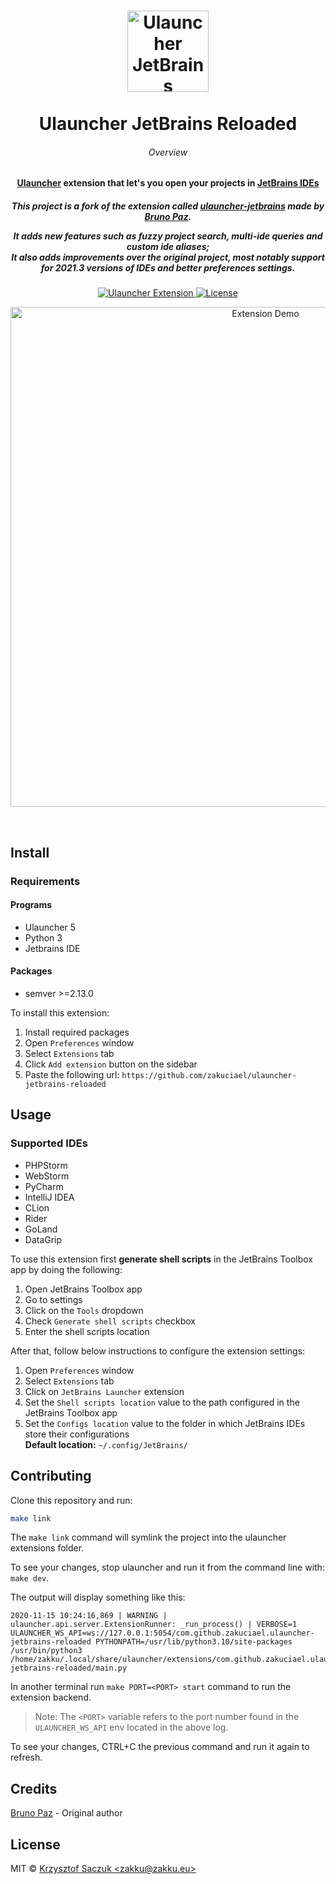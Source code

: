 <!--suppress HtmlDeprecatedAttribute -->
<h1 align="center">
  <a href="https://github.com/zakuciael/ulauncher-jetbrains-reloaded">
    <img alt="Ulauncher JetBrains" src="https://raw.githubusercontent.com/zakuciael/ulauncher-jetbrains-reloaded/master/.github/logo.svg?sanitize=true" width="130">
  </a>
	<br>
	<br>
  Ulauncher JetBrains Reloaded
</h1>

<h6 align="center">Overview</h6>
<h4 align="center">
<a href="https://ulauncher.io/" target="_blank">Ulauncher</a> extension that let's you open your
projects in <a href="https://www.jetbrains.com/products/" target="_blank">JetBrains IDEs</a>
</h4>

<h5 align="center">
This project is a fork of the extension called <a href="https://github.com/brpaz/ulauncher-jetbrains" target="_blank">ulauncher-jetbrains</a> made by <a href="https://github.com/brpaz" target="_blank">Bruno Paz</a>.<br>

It adds new features such as fuzzy project search, multi-ide queries and custom ide aliases;<br>
It also adds improvements over the original project, most notably support for 2021.3 versions of
IDEs and better preferences settings.
</h5>

<p align="center">
  <a href="https://github.com/zakuciael/ulauncher-jetbrains-reloaded">
    <img src="https://img.shields.io/badge/Ulauncher-Extension-green.svg"
      alt="Ulauncher Extension" />
  </a>
  <a href="https://github.com/zakuciael/ulauncher-jetbrains-reloaded/blob/master/LICENSE">
    <img src="https://img.shields.io/github/license/zakuciael/ulauncher-jetbrains-reloaded.svg"
      alt="License" />
  </a>
</p>

<p align="center">
  <img alt="Extension Demo" src="https://raw.githubusercontent.com/zakuciael/ulauncher-jetbrains-reloaded/master/.github/demo.gif" width="800">
</p>

<br>

## Install

### Requirements

#### Programs

- Ulauncher 5
- Python 3
- Jetbrains IDE

#### Packages

- semver >=2.13.0

To install this extension:

1. Install required packages
2. Open `Preferences` window
3. Select `Extensions` tab
4. Click `Add extension` button on the sidebar
5. Paste the following url: `https://github.com/zakuciael/ulauncher-jetbrains-reloaded`

## Usage

### Supported IDEs

- PHPStorm
- WebStorm
- PyCharm
- IntelliJ IDEA
- CLion
- Rider
- GoLand
- DataGrip

To use this extension first **generate shell scripts** in the JetBrains Toolbox app by doing the
following:

1. Open JetBrains Toolbox app
2. Go to settings
3. Click on the `Tools` dropdown
4. Check `Generate shell scripts` checkbox
5. Enter the shell scripts location

After that, follow below instructions to configure the extension settings:

1. Open `Preferences` window
2. Select `Extensions` tab
3. Click on `JetBrains Launcher` extension
4. Set the `Shell scripts location` value to the path configured in the JetBrains Toolbox app
5. Set the `Configs location` value to the folder in which JetBrains IDEs store their
   configurations  
   **Default location:** ``~/.config/JetBrains/``

## Contributing

Clone this repository and run:

```bash
make link
```

The `make link` command will symlink the project into the ulauncher extensions folder.

To see your changes, stop ulauncher and run it from the command line with: `make dev`.

The output will display something like this:

```
2020-11-15 10:24:16,869 | WARNING | ulauncher.api.server.ExtensionRunner: _run_process() | VERBOSE=1 ULAUNCHER_WS_API=ws://127.0.0.1:5054/com.github.zakuciael.ulauncher-jetbrains-reloaded PYTHONPATH=/usr/lib/python3.10/site-packages /usr/bin/python3 /home/zakku/.local/share/ulauncher/extensions/com.github.zakuciael.ulauncher-jetbrains-reloaded/main.py
```

In another terminal run `make PORT=<PORT> start` command to run the extension backend.
> Note: The ``<PORT>`` variable refers to the port number found in the ``ULAUNCHER_WS_API`` env located in the above log.

To see your changes, CTRL+C the previous command and run it again to refresh.

## Credits

[Bruno Paz](https://github.com/brpaz) - Original author

## License

MIT © [Krzysztof Saczuk \<zakku@zakku.eu\>](https://github.com/zakuciael)